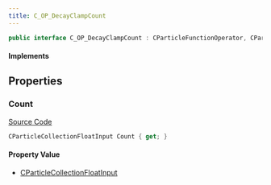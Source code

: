 ```yaml
---
title: C_OP_DecayClampCount
---
```


```csharp
public interface C_OP_DecayClampCount : CParticleFunctionOperator, CParticleFunction, ISchemaClass<CParticleFunction>, ISchemaClass<CParticleFunctionOperator>, ISchemaClass<C_OP_DecayClampCount>, ISchemaField, ISchemaClass, INativeHandle
```

#### Implements

## Properties

### Count

[Source Code](https://github.com/swiftly-solution/swiftlys2/blob/main/managed/src/SwiftlyS2.Generated/Schemas/Interfaces/C_OP_DecayClampCount.cs#L17)

```csharp
CParticleCollectionFloatInput Count { get; }
```

#### Property Value

- [CParticleCollectionFloatInput](/docs/api/shared/schemadefinitions/cparticlecollectionfloatinput)


